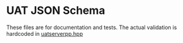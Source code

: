 # UAT JSON Schema

These files are for documentation and tests. The actual validation is hardcoded
in [uatserverpp.hpp](../include/uatserverpp.hpp)
